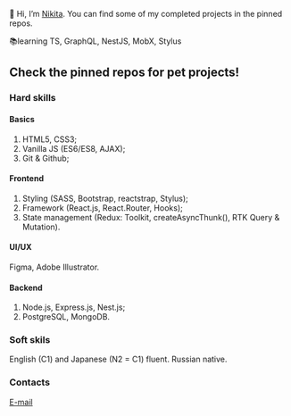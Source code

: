 👋 Hi, I’m [Nikita](https://github.com/thatkit). You can find some of my completed projects in the pinned repos.

📚learning TS, GraphQL, NestJS, MobX, Stylus

## Check the pinned repos for pet projects!

### Hard skills

#### Basics
1. HTML5, CSS3;
2. Vanilla JS (ES6/ES8, AJAX);
3. Git & Github;

#### Frontend
1. Styling (SASS, Bootstrap, reactstrap, Stylus);
2. Framework (React.js, React.Router, Hooks);
3. State management (Redux: Toolkit, createAsyncThunk(), RTK Query & Mutation).

#### UI/UX
Figma, Adobe Illustrator.

#### Backend
1. Node.js, Express.js, Nest.js;
2. PostgreSQL, MongoDB.

### Soft skils
English (C1) and Japanese (N2 = C1) fluent. Russian native.

### Contacts
[E-mail](mailto:emper137137@gmail.com?subject=[GitHub]%20Hello%20Nikita)
